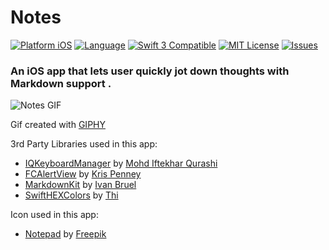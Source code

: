 # Notes

[![Platform iOS](https://img.shields.io/badge/platform-iOS-blue.svg?style=flat)](http://developer.apple.com/ios)
[![Language](http://img.shields.io/badge/language-swift-orange.svg?style=flat)](https://developer.apple.com/swift)
[![Swift 3 Compatible](https://img.shields.io/badge/swift3-compatible-4BC51D.svg?style=flat)](https://swift.org/blog/swift-3-0-released/)
[![MIT License](http://img.shields.io/badge/license-MIT-blue.svg?style=flat)](https://github.com/yoha/Notes/blob/master/LICENSE)
[![Issues](https://img.shields.io/github/issues/yoha/Notes.svg?style=flat)](https://github.com/yoha/Notes/issues)

### An iOS app that lets user quickly jot down thoughts with Markdown support .

![Notes GIF](http://i.giphy.com/l3vRcwRsKzTSfPpjG.gif)

Gif created with [GIPHY](http://giphy.com)

3rd Party Libraries used in this app:
- [IQKeyboardManager](https://github.com/hackiftekhar/IQKeyboardManager) by [Mohd Iftekhar Qurashi](https://github.com/hackiftekhar)
- [FCAlertView](https://github.com/k9101/FCAlertView) by [Kris Penney](https://github.com/k9101)
- [MarkdownKit](https://github.com/ivanbruel/MarkdownKit) by [Ivan Bruel](https://github.com/ivanbruel)
- [SwiftHEXColors](https://github.com/thii/SwiftHEXColors) by [Thi](https://github.com/thii)

Icon used in this app:
- [Notepad](http://www.flaticon.com/free-icon/notepad_251998) by [Freepik](http://www.flaticon.com/authors/freepik)

